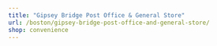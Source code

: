```yaml
---
title: "Gipsey Bridge Post Office & General Store"
url: /boston/gipsey-bridge-post-office-and-general-store/
shop: convenience
---
```

